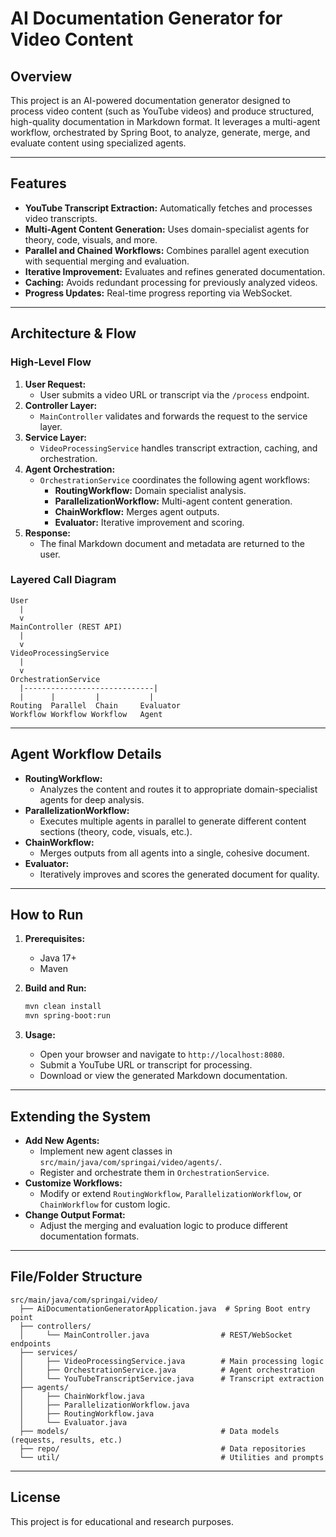 # AI Documentation Generator for Video Content

## Overview

This project is an AI-powered documentation generator designed to process video content (such as YouTube videos) and produce structured, high-quality documentation in Markdown format. It leverages a multi-agent workflow, orchestrated by Spring Boot, to analyze, generate, merge, and evaluate content using specialized agents.

---

## Features
- **YouTube Transcript Extraction:** Automatically fetches and processes video transcripts.
- **Multi-Agent Content Generation:** Uses domain-specialist agents for theory, code, visuals, and more.
- **Parallel and Chained Workflows:** Combines parallel agent execution with sequential merging and evaluation.
- **Iterative Improvement:** Evaluates and refines generated documentation.
- **Caching:** Avoids redundant processing for previously analyzed videos.
- **Progress Updates:** Real-time progress reporting via WebSocket.

---

## Architecture & Flow

### High-Level Flow

1. **User Request:**
   - User submits a video URL or transcript via the `/process` endpoint.
2. **Controller Layer:**
   - `MainController` validates and forwards the request to the service layer.
3. **Service Layer:**
   - `VideoProcessingService` handles transcript extraction, caching, and orchestration.
4. **Agent Orchestration:**
   - `OrchestrationService` coordinates the following agent workflows:
     - **RoutingWorkflow:** Domain specialist analysis.
     - **ParallelizationWorkflow:** Multi-agent content generation.
     - **ChainWorkflow:** Merges agent outputs.
     - **Evaluator:** Iterative improvement and scoring.
5. **Response:**
   - The final Markdown document and metadata are returned to the user.

### Layered Call Diagram

```
User
  |
  v
MainController (REST API)
  |
  v
VideoProcessingService
  |
  v
OrchestrationService
  |-----------------------------|
  |      |         |           |
Routing  Parallel  Chain     Evaluator
Workflow Workflow Workflow   Agent
```

---

## Agent Workflow Details

- **RoutingWorkflow:**
  - Analyzes the content and routes it to appropriate domain-specialist agents for deep analysis.
- **ParallelizationWorkflow:**
  - Executes multiple agents in parallel to generate different content sections (theory, code, visuals, etc.).
- **ChainWorkflow:**
  - Merges outputs from all agents into a single, cohesive document.
- **Evaluator:**
  - Iteratively improves and scores the generated document for quality.

---

## How to Run

1. **Prerequisites:**
   - Java 17+
   - Maven

2. **Build and Run:**
   ```sh
   mvn clean install
   mvn spring-boot:run
   ```

3. **Usage:**
   - Open your browser and navigate to `http://localhost:8080`.
   - Submit a YouTube URL or transcript for processing.
   - Download or view the generated Markdown documentation.

---

## Extending the System

- **Add New Agents:**
  - Implement new agent classes in `src/main/java/com/springai/video/agents/`.
  - Register and orchestrate them in `OrchestrationService`.
- **Customize Workflows:**
  - Modify or extend `RoutingWorkflow`, `ParallelizationWorkflow`, or `ChainWorkflow` for custom logic.
- **Change Output Format:**
  - Adjust the merging and evaluation logic to produce different documentation formats.

---

## File/Folder Structure

```
src/main/java/com/springai/video/
  ├── AiDocumentationGeneratorApplication.java  # Spring Boot entry point
  ├── controllers/
  │     └── MainController.java                # REST/WebSocket endpoints
  ├── services/
  │     ├── VideoProcessingService.java        # Main processing logic
  │     ├── OrchestrationService.java          # Agent orchestration
  │     └── YouTubeTranscriptService.java      # Transcript extraction
  ├── agents/
  │     ├── ChainWorkflow.java
  │     ├── ParallelizationWorkflow.java
  │     ├── RoutingWorkflow.java
  │     └── Evaluator.java
  ├── models/                                  # Data models (requests, results, etc.)
  ├── repo/                                    # Data repositories
  └── util/                                    # Utilities and prompts
```

---

## License

This project is for educational and research purposes.

